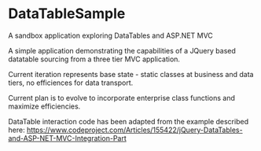 # DataTableSample
A sandbox application exploring DataTables and ASP.NET MVC

A simple application demonstrating the capabilities of a JQuery based datatable sourcing from a three tier MVC application.

Current iteration represents base state - static classes at business and data tiers, no efficiences for data transport.

Current plan is to evolve to incorporate enterprise class functions and maximize efficiencies.

DataTable interaction code has been adapted from the example described here:
https://www.codeproject.com/Articles/155422/jQuery-DataTables-and-ASP-NET-MVC-Integration-Part



